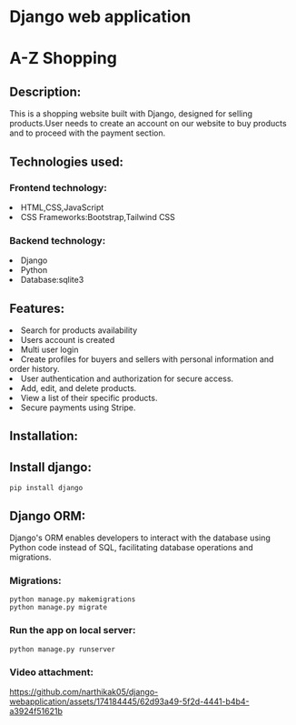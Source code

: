 # Django web application
# A-Z Shopping 

## Description:
This is a shopping website built with Django, designed for  selling products.User needs to create an account on our website to buy products and to proceed with the payment section.

## Technologies used:
### Frontend technology:
<li>HTML,CSS,JavaScript</li>
<li>CSS Frameworks:Bootstrap,Tailwind CSS</li>

### Backend technology:
<li>Django</li>
<li>Python</li>
<li>Database:sqlite3</li>

## Features:
<li>Search for products availability</li>
<li>Users account is created </li>
<li>Multi user login</li>
<li>Create profiles for buyers and sellers with personal information and order history.</li>
<li>User authentication and authorization for secure access.</li>
<li>Add, edit, and delete products.</li>
<li>View a list of their specific products.</li>
<li>Secure payments using Stripe.</li>

## Installation:
## Install django:
```
pip install django
```
## Django ORM:
Django's ORM enables developers to interact with the database using Python code instead of SQL, facilitating database operations and migrations.
### Migrations:
```
python manage.py makemigrations
python manage.py migrate
```
### Run the app on local server:
```
python manage.py runserver
```
### Video attachment:
https://github.com/narthikak05/django-webapplication/assets/174184445/62d93a49-5f2d-4441-b4b4-a3924f51621b


